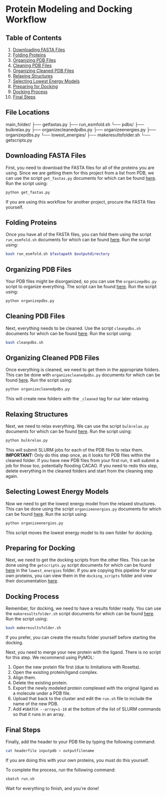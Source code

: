 # Protein Modeling and Docking Workflow

## Table of Contents
1. [Downloading FASTA Files](#downloading-fasta-files)
2. [Folding Proteins](#folding-proteins)
3. [Organizing PDB Files](#organizing-pdb-files)
4. [Cleaning PDB Files](#cleaning-pdb-files)
5. [Organizing Cleaned PDB Files](#organizing-cleaned-pdb-files)
6. [Relaxing Structures](#relaxing-structures)
7. [Selecting Lowest Energy Models](#selecting-lowest-energy-models)
8. [Preparing for Docking](#preparing-for-docking)
9. [Docking Process](#docking-process)
10. [Final Steps](#final-steps)


## File Locations
main_folder/
├── getfastas.py
├── run_esmfold.sh
└── pdbs/
    ├── bulkrelax.py
    ├── organizecleanedpdbs.py
    ├── organizeenergies.py
    ├── organizepdbs.py
    └── lowest_energies/
        ├── makeresultsfolder.sh
        └── getscripts.py

## Downloading FASTA Files
First, you need to download the FASTA files for all of the proteins you are using. Since we are getting them for this project from a list from PDB, we can use the script `get_fastas.py` documents for which can be found [here](docs/getfastas.md). Run the script using:
```bash
python get_fastas.py
```
If you are using this workflow for another project, procure the FASTA files yourself.

## Folding Proteins
Once you have all of the FASTA files, you can fold them using the script `run_esmfold.sh` documents for which can be found [here](docs/runesmfold.md). Run the script using:
```bash
bash run_esmfold.sh $fastapath $outputdirectory
```

## Organizing PDB Files
Your PDB files might be disorganized, so you can use the `organizepdbs.py` script to organize everything. The script can be found [here](docs/organizepdbs.md). Run the script using:
```bash
python organizepdbs.py
```

## Cleaning PDB Files
Next, everything needs to be cleaned. Use the script `cleanpdbs.sh` documents for which can be found [here](docs/cleanpdbs.md). Run the script using:
```bash
bash cleanpdbs.sh
```

## Organizing Cleaned PDB Files
Once everything is cleaned, we need to get them in the appropriate folders. This can be done with `organizecleanedpdbs.py` documents for which can be found [here](docs/organizecleanedpdbs.md). Run the script using:
```bash
python organizecleanedpdbs.py
```
This will create new folders with the `_cleaned` tag for our later relaxing.

## Relaxing Structures
Next, we need to relax everything. We can use the script `bulkrelax.py` documents for which can be found [here](docs/bulkrelax.md). Run the script using:
```bash
python bulkrelax.py
```
This will submit SLURM jobs for each of the PDB files to relax them. **IMPORTANT:** Only do this step once, as it looks for PDB files within the cleaned folder. If you have new PDB files from your first run, it will submit a job for those too, potentially flooding CACAO. If you need to redo this step, delete everything in the cleaned folders and start from the cleaning step again.

## Selecting Lowest Energy Models
Now we need to get the lowest energy model from the relaxed structures. This can be done using the script `organizeenergies.py` documents for which can be found [here](docs/organizeenergies.md). Run the script using:
```bash
python organizeenergies.py
```
This script moves the lowest energy model to its own folder for docking.

## Preparing for Docking
Next, we need to get the docking scripts from the other files. This can be done using the `getscripts.py` script documents for which can be found [here](docs/getscripts.md) in the `lowest_energies` folder. If you are copying this pipeline for your own proteins, you can view them in the `docking_scripts` folder and view their documentation [here](docs/dockingscripts.md).

## Docking Process
Remember, for docking, we need to have a results folder ready. You can use the `makeresultsfolder.sh` script documents for which can be found [here](docs/makeresultsfolder.md). Run the script using:
```bash
bash makeresultsfolder.sh
```
If you prefer, you can create the results folder yourself before starting the docking.

Next, you need to merge your new protein with the ligand. There is no script for this step. We recommend using PyMOL:
1. Open the new protein file first (due to limitations with Rosetta).
2. Open the existing protein/ligand complex.
3. Align them.
4. Delete the existing protein.
5. Export the newly modeled protein complexed with the original ligand as a molecule under a PDB file.
6. Upload that back to the cluster and edit the `run.sh` file to include the name of the new PDB. 
7. Add `#SBATCH --array=1-10` at the bottom of the list of SLURM commands so that it runs in an array.

## Final Steps
Finally, add the header to your PDB file by typing the following command:
```bash
cat headerfile inputpdb > outputfilename
```
If you are doing this with your own proteins, you must do this yourself.

To complete the process, run the following command:
```bash
sbatch run.sh
```
Wait for everything to finish, and you're done!
 
